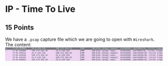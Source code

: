 # IP - Time To Live
## 15 Points

We have a ```.pcap``` capture file which we are going to open with ```Wireshark```. The content:
![0](https://github.com/nickolasdaniel/Root-Me-/blob/master/Network/IP%20-%20Time%20To%20Live/photos/1.png)
